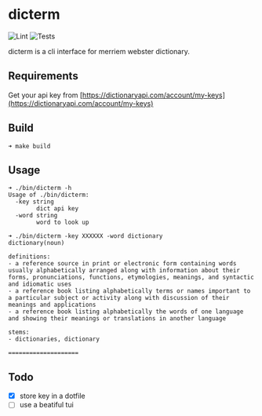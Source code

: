 # dicterm

![Lint](https://github.com/murat/dicterm/actions/workflows/lint.yml/badge.svg)
![Tests](https://github.com/murat/dicterm/actions/workflows/test.yml/badge.svg)

dicterm is a cli interface for merriem webster dictionary.

## Requirements

Get your api key from [https://dictionaryapi.com/account/my-keys](https://dictionaryapi.com/account/my-keys)

## Build

```shell
➜ make build
```

## Usage

```shell
➜ ./bin/dicterm -h               
Usage of ./bin/dicterm:
  -key string
        dict api key
  -word string
        word to look up

➜ ./bin/dicterm -key XXXXXX -word dictionary
dictionary(noun)

definitions:
- a reference source in print or electronic form containing words usually alphabetically arranged along with information about their forms, pronunciations, functions, etymologies, meanings, and syntactic and idiomatic uses
- a reference book listing alphabetically terms or names important to a particular subject or activity along with discussion of their meanings and applications
- a reference book listing alphabetically the words of one language and showing their meanings or translations in another language

stems:
- dictionaries, dictionary

====================
```

## Todo

  - [x] store key in a dotfile
  - [ ] use a beatiful tui

